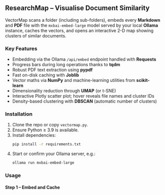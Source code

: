 ## ResearchMap – Visualise Document Similarity

VectorMap scans a folder (including sub-folders), embeds every **Markdown** and **PDF** file with the `mxbai-embed-large` model served by your local **Ollama** instance, caches the vectors, and opens an interactive 2-D map showing clusters of similar documents.

### Key Features
- Embedding via the Ollama `/api/embed` endpoint handled with **Requests**
- Progress bars during long operations thanks to **tqdm**
- Robust PDF text extraction using **pypdf**
- Fast on-disk caching with **Joblib**
- Vector maths via **NumPy** and machine-learning utilities from **scikit-learn**
- Dimensionality reduction through **UMAP** (or t-SNE)
- Interactive Plotly scatter plot; hover reveals file names and cluster IDs
- Density-based clustering with **DBSCAN** (automatic number of clusters)

### Installation
1. Clone the repo or copy `vectormap.py`.
2. Ensure Python ≥ 3.9 is available.
3. Install dependencies:
   ```bash
   pip install -r requirements.txt
   ```
4. Start or confirm your Ollama server, e.g.:
   ```bash
   ollama run mxbai-embed-large
   ```

### Usage

#### Step 1 – Embed and Cache